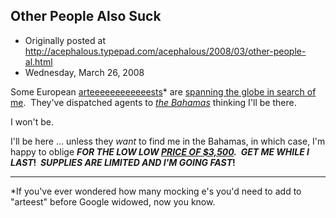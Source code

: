 ## Other People Also Suck

 * Originally posted at http://acephalous.typepad.com/acephalous/2008/03/other-people-al.html
 * Wednesday, March 26, 2008



Some European [arteeeeeeeeeeeests](http://www.google.com/search?num=100&hl=en&safe=off&client=firefox-a&rls=org.mozilla%!A(MISSING)en-US%!A(MISSING)official&hs=k0g&q=arteeeeeeeeeeeests&btnG=Search)\* are [spanning the globe in search of me](http://www.futureofthebook.org/blog/archives/2008/03/this\_is\_a\_game\_no\_really\_it\_is\_1.html).  They've dispatched agents to [_the Bahamas_](http://www.travelblog.org/Central-America-Caribbean/Bahamas/Nassau/blog-259665.html) thinking I'll be there.  

I won't be.

I'll be here ... unless they _want_ to find me in the Bahamas, in which case, I'm happy to oblige **_FOR THE LOW LOW [PRICE OF $3,500](http://acephalous.typepad.com/acephalous/2008/03/the-secret-orig.html).  GET ME WHILE I LAST_!  _SUPPLIES ARE LIMITED AND I'M GOING FAST_!**  

* * *

\*If you've ever wondered how many mocking e's you'd need to add to "arteest" before Google widowed, now you know.

		
